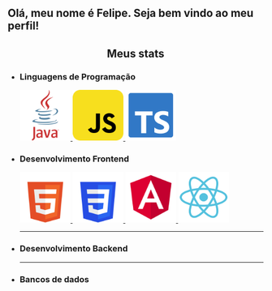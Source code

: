 <!--## Hi there 👋 -->

<!--
**FelipeBoos/FelipeBoos** is a ✨ _special_ ✨ repository because its `README.md` (this file) appears on your GitHub profile.

Here are some ideas to get you started:

- 🔭 I’m currently working on ...
- 🌱 I’m currently learning ...
- 👯 I’m looking to collaborate on ...
- 🤔 I’m looking for help with ...
- 💬 Ask me about ...
- 📫 How to reach me: ...
- 😄 Pronouns: ...
- ⚡ Fun fact: ...
-->

<!-- # Olá, meu nome é Felipe. Seja bem vindo ao meu perfil! -->

<h2>Olá, meu nome é Felipe. Seja bem vindo ao meu perfil!</h2>

<h2 align="center">Meus stats</h2>
 
<div>
    <ul>
        <li>
            <h3>Linguagens de Programação</h3>
            <div>
                <a href="https://www.instagram.com/felipe_boos" target="_blank">
                    <img src="images/programming_languages/logo_java.svg" width="100" title="Java" alt="Logo Java">
                </a>
                <a href="https://www.instagram.com/felipe_boos" target="_blank">
                    <img src="images/programming_languages/logo_javascript.svg" width="100" title="JavaScript" alt="Logo JavaScript">
                </a>
                <a href="https://www.instagram.com/felipe_boos" target="_blank"> <!-- Teste -->
                    <img src="images/programming_languages/logo_typescript.svg" width="100" title="TypeScript" alt="Logo TypeScript">
                </a>
            </div>
        </li>
        <li>
            <h3>Desenvolvimento Frontend</h3>
            <div>
                <a href="https://www.instagram.com/felipe_boos" target="_blank"> <!-- Teste -->
                    <img src="images/web_development/logo_html5.svg" width="100" title="HTML" alt="Logo HTML 5">
                </a>
                <a href="https://www.instagram.com/felipe_boos" target="_blank"> <!-- Teste -->
                    <img src="images/web_development/logo_css3.svg" width="100" title="CSS" alt="Logo CSS 3">
                </a>
                <a href="https://www.instagram.com/felipe_boos" target="_blank"> <!-- Teste -->
                    <img src="images/web_development/logo_angular.svg" width="100" title="Angular" alt="Logo Angular">
                </a>
                <a href="https://www.instagram.com/felipe_boos" target="_blank"> <!-- Teste -->
                    <img src="images/web_development/logo_react.svg" width="100" title="React" alt="Logo React">
                </a>
            </div>
        </li>
        <hr>
        <li>
            <h3>Desenvolvimento Backend</h3>
        </li>
        <hr>
        <li>
            <h3>Bancos de dados</h3>
        </li>
    </ul>
</div>